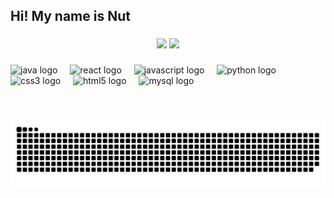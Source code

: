 <h2 align="left">Hi! My name is Nut</h2>

###

<div align="center">
  <img src="https://github-readme-stats.vercel.app/api?username=nut15nk&theme=vue-dark&show_icons=true&hide_border=true&count_private=true"/>
  <img src="https://github-readme-stats.vercel.app/api/top-langs/?username=nut15nk&theme=vue-dark&show_icons=true&hide_border=true&layout=compact"/>
</div>

###

<div align="left">
  <img src="https://cdn.jsdelivr.net/gh/devicons/devicon/icons/java/java-original.svg" height="30" alt="java logo"  />
  <img width="12" />
  <img src="https://cdn.jsdelivr.net/gh/devicons/devicon/icons/react/react-original.svg" height="30" alt="react logo"  />
  <img width="12" />
  <img src="https://cdn.jsdelivr.net/gh/devicons/devicon/icons/javascript/javascript-original.svg" height="30" alt="javascript logo"  />
  <img width="12" />
  <img src="https://cdn.jsdelivr.net/gh/devicons/devicon/icons/python/python-original.svg" height="30" alt="python logo"  />
  <img width="12" />
  <img src="https://cdn.jsdelivr.net/gh/devicons/devicon/icons/css3/css3-original.svg" height="30" alt="css3 logo"  />
  <img width="12" />
  <img src="https://cdn.jsdelivr.net/gh/devicons/devicon/icons/html5/html5-original.svg" height="30" alt="html5 logo"  />
  <img width="12" />
  <img src="https://cdn.jsdelivr.net/gh/devicons/devicon/icons/mysql/mysql-original.svg" height="30" alt="mysql logo"  />
</div>

##

#
<br clear="both">
<div align="left">
<img alt="just sneak" src="https://raw.githubusercontent.com/salesp07/salesp07/output/github-contribution-grid-snake.svg" />
